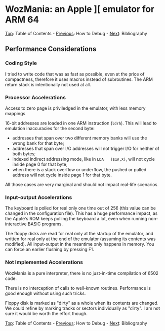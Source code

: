 # WozMania: an Apple ][ emulator for ARM 64


[Top](wozmania.md): Table of Contents - [Previous](debug.md): How to Debug - [Next](bibliography.md): Bibliography

<a name="performance"/>

## Performance Considerations

<a name="style"/>

### Coding Style

I tried to write code that was as fast as possible, even at the price of
compactness, therefore it uses macros instead of subroutines. The ARM
return stack is intentionally not used at all.


<a name="processor"/>

### Processor Accelerations

Access to zero page is priviledged in the emulator, with less memory mappings.

16-bit addresses are loaded in one ARM instruction (`ldrh`).
This will lead to emulation inaccuracies for the second byte:

 * addresses that span over two different memory banks will use the
   wrong bank for that byte;
 * addresses that span over I/O addresses will not trigger I/O
   for neither of both bytes;
 * indexed indirect addressing mode, like in `LDA   ($1A,X)`,
   will not cycle inside page 0 for that byte;
 * when there is a stack overflow or underflow, the pushed or pulled
   address will not cycle inside page 1 for that byte.

All those cases are very marginal and should not impact real-life scenarios.


<a name="input-output"/>

### Input-output Accelerations

The keyboard is polled for real only one time out of 256 (this value
can be changed in the configuration file). This has a huge
performance impact, as the Apple's ROM keeps polling the keyboard a lot,
even when running non-interactive BASIC programs.

The floppy disks are read for real only at the startup of the emulator,
and written for real only at the end of the emulator (assuming its contents
was modified). All input-output in the meantime only happens in memory.
You can force an earlier flushing by pressing F1.


<a name="not-implemented"/>

### Not Implemented Accelerations

WozMania is a pure interpreter, there is no just-in-time compilation of
6502 code.

There is no interception of calls to well-known routines. Performance is
good enough without using such tricks.

Floppy disk is marked as "dirty" as a whole when its contents are changed.
We could refine by marking tracks or sectors individually as "dirty".
I am not sure it would be worth the effort though.

[Top](wozmania.md): Table of Contents - [Previous](debug.md): How to Debug - [Next](bibliography.md): Bibliography
